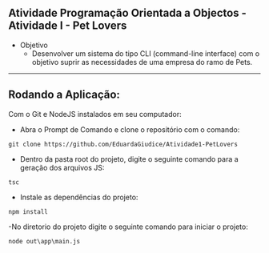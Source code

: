 ## Atividade Programação Orientada a Objectos - Atividade I - Pet Lovers
- Objetivo
  - Desenvolver um sistema do tipo CLI (command-line interface) com o objetivo suprir as necessidades de uma empresa do ramo de Pets.
----
## Rodando a Aplicação: ##

Com o  Git e NodeJS instalados em seu computador:
- Abra o Prompt de Comando e clone o repositório com o comando:

```
git clone https://github.com/EduardaGiudice/Atividade1-PetLovers
```
- Dentro da pasta root do projeto, digite o seguinte comando para a geração dos arquivos JS:
```
tsc
```
- Instale as dependências do projeto:
``` 
npm install
```
-No diretorio do projeto digite o seguinte comando para iniciar o projeto:
```
node out\app\main.js
```
